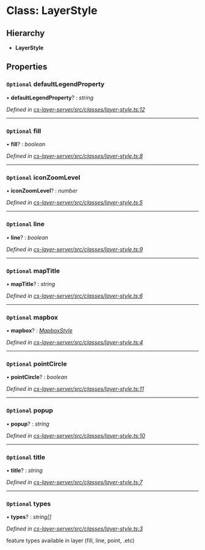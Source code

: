 # Class: LayerStyle

## Hierarchy

* **LayerStyle**

## Properties

### `Optional` defaultLegendProperty

• **defaultLegendProperty**? : *string*

*Defined in [cs-layer-server/src/classes/layer-style.ts:12](https://github.com/RichardHovenkamp/csnext/blob/eefa977/packages/cs-layer-server/src/classes/layer-style.ts#L12)*

___

### `Optional` fill

• **fill**? : *boolean*

*Defined in [cs-layer-server/src/classes/layer-style.ts:8](https://github.com/RichardHovenkamp/csnext/blob/eefa977/packages/cs-layer-server/src/classes/layer-style.ts#L8)*

___

### `Optional` iconZoomLevel

• **iconZoomLevel**? : *number*

*Defined in [cs-layer-server/src/classes/layer-style.ts:5](https://github.com/RichardHovenkamp/csnext/blob/eefa977/packages/cs-layer-server/src/classes/layer-style.ts#L5)*

___

### `Optional` line

• **line**? : *boolean*

*Defined in [cs-layer-server/src/classes/layer-style.ts:9](https://github.com/RichardHovenkamp/csnext/blob/eefa977/packages/cs-layer-server/src/classes/layer-style.ts#L9)*

___

### `Optional` mapTitle

• **mapTitle**? : *string*

*Defined in [cs-layer-server/src/classes/layer-style.ts:6](https://github.com/RichardHovenkamp/csnext/blob/eefa977/packages/cs-layer-server/src/classes/layer-style.ts#L6)*

___

### `Optional` mapbox

• **mapbox**? : *[MapboxStyle](_cs_layer_server_src_classes_layer_style_.mapboxstyle.md)*

*Defined in [cs-layer-server/src/classes/layer-style.ts:4](https://github.com/RichardHovenkamp/csnext/blob/eefa977/packages/cs-layer-server/src/classes/layer-style.ts#L4)*

___

### `Optional` pointCircle

• **pointCircle**? : *boolean*

*Defined in [cs-layer-server/src/classes/layer-style.ts:11](https://github.com/RichardHovenkamp/csnext/blob/eefa977/packages/cs-layer-server/src/classes/layer-style.ts#L11)*

___

### `Optional` popup

• **popup**? : *string*

*Defined in [cs-layer-server/src/classes/layer-style.ts:10](https://github.com/RichardHovenkamp/csnext/blob/eefa977/packages/cs-layer-server/src/classes/layer-style.ts#L10)*

___

### `Optional` title

• **title**? : *string*

*Defined in [cs-layer-server/src/classes/layer-style.ts:7](https://github.com/RichardHovenkamp/csnext/blob/eefa977/packages/cs-layer-server/src/classes/layer-style.ts#L7)*

___

### `Optional` types

• **types**? : *string[]*

*Defined in [cs-layer-server/src/classes/layer-style.ts:3](https://github.com/RichardHovenkamp/csnext/blob/eefa977/packages/cs-layer-server/src/classes/layer-style.ts#L3)*

feature types available in layer (fill, line, point, .etc)
